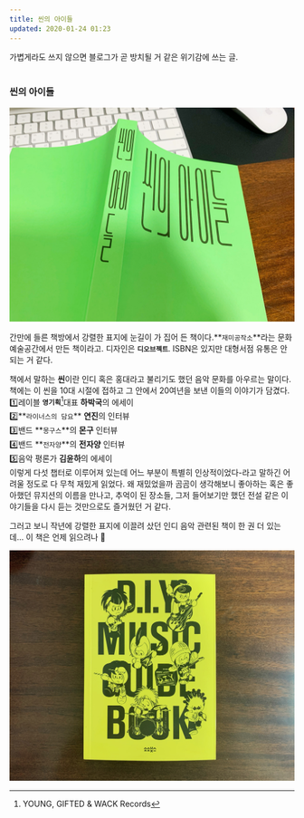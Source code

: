 ```yaml
---
title: 씬의 아이들
updated: 2020-01-24 01:23
---
```


가볍게라도 쓰지 않으면 블로그가 곧 방치될 거 같은 위기감에 쓰는 글.
<br><br>


### 씬의 아이들<br>

![Img](/assets/img_scene_01.jpg)

간만에 들른 책방에서 강렬한 표지에 눈길이 가 집어 든 책이다.**`재미공작소`**라는 문화예술공간에서 만든 책이라고. 디자인은 **`디오브젝트`**. ISBN은 있지만 대형서점 유통은 안 되는 거 같다.

책에서 말하는 **씬**이란 인디 혹은 홍대라고 불리기도 했던 음악 문화를 아우르는 말이다. 책에는 이 씬을 10대 시절에 접하고 그 안에서 20여년을 보낸 이들의 이야기가 담겼다. <br>
1️⃣레이블 **`영기획`**[^1]대표 **하박국**의 에세이  
2️⃣**`라이너스의 담요`** **연진**의 인터뷰  
3️⃣밴드 **`몽구스`**의 **몬구** 인터뷰  
4️⃣밴드 **`전자양`**의 **전자양** 인터뷰  
5️⃣음악 평론가 **김윤하**의 에세이<br>
이렇게 다섯 챕터로 이루어져 있는데 어느 부분이 특별히 인상적이었다-라고 말하긴 어려울 정도로 다 무척 재밌게 읽었다. 왜 재밌었을까 곰곰이 생각해보니 좋아하는 혹은 좋아했던 뮤지션의 이름을 만나고, 추억이 된 장소들, 그저 들어보기만 했던 전설 같은 이야기들을 다시 듣는 것만으로도 즐거웠던 거 같다.

그러고 보니 작년에 강렬한 표지에 이끌려 샀던 인디 음악 관련된 책이 한 권 더 있는데... 이 책은 언제 읽으려나 💩

![Img](/assets/img_scene_02.jpg)


[^1]:YOUNG, GIFTED & WACK Records
